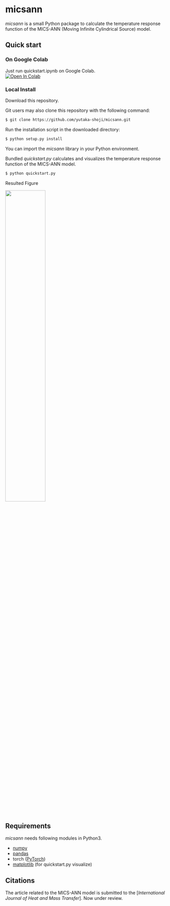 # micsann

*micsann* is a small Python package to calculate the temperature response function of the MICS-ANN (Moving Infinite Cylindrical Source) model.

## Quick start

### On Google Colab

Just run quickstart.ipynb on Google Colab.   
[![Open In Colab](https://colab.research.google.com/assets/colab-badge.svg)](https://colab.research.google.com/github/yutaka-shoji/micsann/blob/main/quickstart.ipynb)

### Local Install

Download this repository.

Git users may also clone this repository with the following command:

```sh
$ git clone https://github.com/yutaka-shoji/micsann.git
```

Run the installation script in the downloaded directory:

```sh
$ python setup.py install
```

You can import the *micsann* library in your Python environment.

Bundled *quickstart.py* calculates and visualizes the temperature response function of the MICS-ANN model.

```sh
$ python quickstart.py
```

Resulted Figure

<img src="https://user-images.githubusercontent.com/52145911/114144828-b4854b80-9950-11eb-8f9c-a4f9a43f58c3.png" width=50%>

## Requirements

*micsann* needs following modules in Python3.

- [numpy](https://numpy.org)
- [pandas](https://pandas.pydata.org)
- torch ([PyTorch](https://pytorch.org))
- [matplotlib](https://matplotlib.org) (for quickstart.py visualize)

## Citations

The article related to the MICS-ANN model is submitted to the [*International Journal of Heat and Mass Transfer*].
Now under review.

